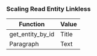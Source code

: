 ### Scaling Read Entity Linkless

| Function         | Value |
| ---------------- | ----- |
| get_entity_by_id | Title |
| Paragraph        | Text  |
